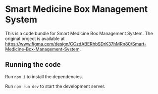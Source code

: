 
  # Smart Medicine Box Management System

  This is a code bundle for Smart Medicine Box Management System. The original project is available at https://www.figma.com/design/CCzdABERhbSDrK37hMRn80/Smart-Medicine-Box-Management-System.

  ## Running the code

  Run `npm i` to install the dependencies.

  Run `npm run dev` to start the development server.
  